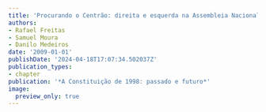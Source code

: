 ```yaml
---
title: 'Procurando o Centrão: direita e esquerda na Assembleia Nacional Constituinte, 1987-1988'
authors:
- Rafael Freitas
- Samuel Moura
- Danilo Medeiros
date: '2009-01-01'
publishDate: '2024-04-18T17:07:34.502037Z'
publication_types:
- chapter
publication: '*A Constituição de 1998: passado e futuro*'
image:
  preview_only: true
---
```

